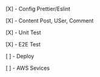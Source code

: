 [X] - Config Prettier/Eslint

[X] - Content Post, USer, Comment

[X] - Unit Test

[X] - E2E Test

[ ] - Deploy

[ ] - AWS Sevices
